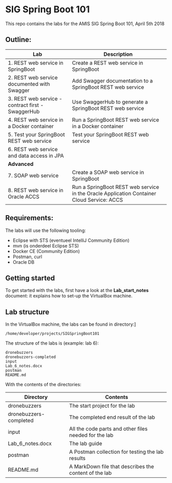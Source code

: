 # SIG Spring Boot 101
This repo contains the labs for the AMIS SIG Spring Boot 101, April 5th 2018


## Outline:

| Lab                                                | Description                                                     |
|----------------------------------------------------|-----------------------------------------------------------------|
| 1. REST web service in SpringBoot                  | Create a REST web service in SpringBoot |
| 2. REST web service documented with Swagger        | Add Swagger documentation to a SpringBoot REST web service |
| 3. REST web service - contract first - SwaggerHub  | Use SwaggerHub to generate a SpringBoot REST web service |
| 4. REST web service in a Docker container          | Run a SpringBoot REST web service in a Docker container |
| 5. Test your SpringBoot REST web service           | Test your SpringBoot REST web service  |
| 6. REST web service and data access in JPA         |  |
| **Advanced** |  |
| 7. SOAP web service | Create a SOAP web service in SpringBoot |
| 8. REST web service in Oracle ACCS | Run a SpringBoot REST web service in the Oracle Application Container Cloud Service: ACCS |


## Requirements:

The labs will use the following tooling:
- Eclipse with STS (eventueel IntelliJ Community Edition)
- mvn (is onderdeel Eclipse STS)
- Docker CE (Community Edition)
- Postman, curl
- Oracle DB

## Getting started

To get started with the labs, first have a look at the **Lab_start_notes** document: it explains how to set-up the VirtualBox machine.

## Lab structure

In the VirtualBox machine, the labs can be found in directory:]

`/home/developer/projects/SIGSpringBoot101`

The structure of the labs is (example: lab 6):

    dronebuzzers
    dronebuzzers-completed
    input
    Lab_6_notes.docx
    postman
    README.md


With the contents of the directories:

| Directory             | Contents                                             | 
|---------------------- |----------------------------------------------------- |
| dronebuzzers          | The start project for the lab                        |
| dronebuzzers-completed| The completed end result of the lab                  |
| input                 | All the code parts and other files needed for the lab|
| Lab_6_notes.docx      | The lab guide                                        |
| postman               | A Postman collection for testing the lab results     |
| README.md             | A MarkDown file that describes the content of the lab|







